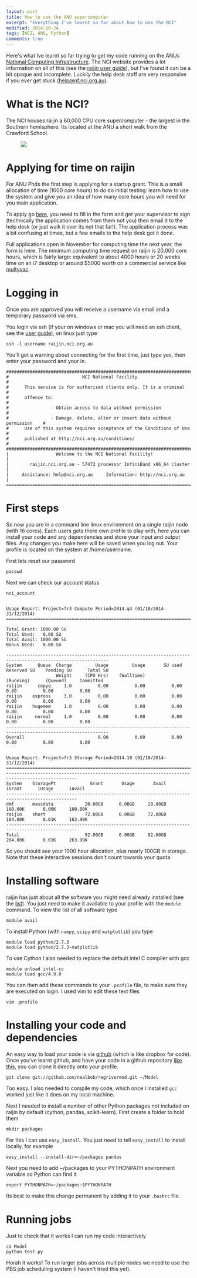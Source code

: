 ```yaml
---
layout: post
title: How to use the ANU supercomputer
excerpt: "Everything I've learnt so far about how to use the NCI"
modified: 2014-10-24
tags: [NCI, ANU, Python]
comments: true
---
```


Here's what Ive learnt so far trying to get my code running on the ANUs [National Computing Infrastructure](http://nci.org.au). The NCI website provides a lot information on all of this (see the [raijin user guide](http://nci.org.au/services-support/getting-help/raijin-user-guide/)), but I've found it can be a bit opaque and incomplete. Luckily the help desk staff are very responsive if you ever get stuck (help@nf.nci.org.au).

# What is the NCI?

The NCI houses raijin a 60,000 CPU core supercomputer - the largest in the Southern hemisphere. Its located at the ANU a short walk from the Crawford School. 

<figure>
	<img src="http://nealbob.github.io/images/nci.jpg">
</figure>

# Applying for time on raijin

For ANU Phds the first step is applying for a startup grant. This is a small allocation of time (1000 core hours) to do do initial testing: learn how to use the system and give you an idea of how many core hours you will need for you main application.

To apply go [here](http://nci.org.au/access/user-registration/application-form-resource/), you need to fill in the form and get your supervisor to sign (technically the application comes from them not you) then email it to the help desk (or just walk it over its not that far!). The application process was a bit confusing at times, but a few emails to the help desk got it done.

Full applications open in November for computing time the next year, the form is here. The minimum computing time request on raijin is 20,000 core hours, which is fairly large: equivalent to about 4000 hours or 20 weeks time on an i7 desktop or around $5000 worth on a commercial service like [multyvac](http://www.multyvac.com/). 

# Logging in

Once you are approved you will receive a username via email and a temporary password via sms.

You login via ssh (if your on windows or mac you will need an ssh client, see the [user guide](http://nci.org.au/services-support/getting-help/raijin-user-guide/)), on linux just type 

    ssh -l username raijin.nci.org.au

You'll get a warning about connecting for the first time, just type yes, then enter your password and your in.


    ###############################################################################
    #                            NCI National Facility                            #
    #      This service is for authorised clients only. It is a criminal          #
    #      offence to:                                                            #
    #                - Obtain access to data without permission                   #
    #                - Damage, delete, alter or insert data without permission    #
    #      Use of this system requires acceptance of the Conditions of Use        #
    #      published at http://nci.org.au/conditions/                             #
    ###############################################################################
    |                  Welcome to the NCI National Facility!                      |
    |        raijin.nci.org.au - 57472 processor InfiniBand x86_64 cluster        |
    |     Assistance: help@nci.org.au     Information: http://nci.org.au          |
    ===============================================================================

# First steps

So now you are in a command line linux environment on a single raijin node (with 16 cores).  Each users gets there own profile to play with, here you can install your code and any dependencies and store your input and output files. Any changes you make here will be saved when you log out. Your profile is located on the system at /home/username.

First lets reset our password

    passwd

Next we can check our account status

    nci_account

    
    Usage Report: Project=fr3 Compute Period=2014.q4 (01/10/2014-31/12/2014)
    ========================================================================

    Total Grant: 1000.00 SU
    Total Used:   0.00 SU
    Total Avail: 1000.00 SU
    Bonus Used:   0.00 SU

    -------------------------------------------------------------------------------------------------------------
    System      Queue  Charge         Usage         Usage       SU used   Reserved SU    Pending SU      Total SU
                       Weight     (CPU Hrs)    (Walltime)                   (Running)      (Queued)     Committed
    raijin      copyq     1.0          0.00          0.00          0.00          0.00          0.00          0.00
    raijin    express     3.0          0.00          0.00          0.00          0.00          0.00          0.00
    raijin    hugemem     1.0          0.00          0.00          0.00          0.00          0.00          0.00
    raijin     normal     1.0          0.00          0.00          0.00          0.00          0.00          0.00
    -------------------------------------------------------------------------------------------------------------
    Overall                            0.00          0.00          0.00          0.00          0.00          0.00


    Usage Report: Project=fr3 Storage Period=2014.10 (01/10/2014-31/12/2014)
    ========================================================================
    -------------------------------------------------------------------------------------------------
    System    StoragePt             Grant       Usage       Avail      iGrant      iUsage      iAvail
    -------------------------------------------------------------------------------------------------
    dmf       massdata            20.00GB      0.00GB     20.00GB     100.00K       0.00K     100.00K
    raijin    short               72.00GB      0.00GB     72.00GB     164.00K       0.01K     163.99K
    -------------------------------------------------------------------------------------------------
    Total                         92.00GB      0.00GB     92.00GB     264.00K       0.01K     263.99K

So you should see your 1000 hour allocation, plus nearly 100GB in storage. Note that these interactive sessions don't count towards your quota.

# Installing software

raijin has just about all the software you might need already installed (see the [list](http://nci.org.au/nci-systems/national-facility/peak-system/raijin/application-software/)). You just need to make it available to your profile with the `module` command. To view the list of all software type

    module avail

To install Python (with `numpy`, `scipy` and `matplotlib`) you type

    module load python/2.7.3
    module load python/2.7.3-matplotlib

To use Cython I also needed to replace the default intel C compiler with gcc

    module unload intel-cc
    module load gcc/4.9.0

You can then add these commands to your `.profile` file, to make sure they are executed on login. I used vim to edit these text files

    vim .profile

# Installing your code and dependencies

An easy way to load your code is via [github](https://github.com) (which is like dropbox for code). Once you've learnt github, and have your code in a github repository [like this](https://github.com/nealbob/regrivermod), you can clone it directly onto your profile.

    git clone git://github.com/nealbob/regrivermod.git ~/Model

Too easy. I also needed to compile my code, which once I installed `gcc` worked just like it does on my local machine. 

Next I needed to install a number of other Python packages not included on raijin by default (cython, pandas, scikit-learn). First create a folder to hold them

    mkdir packages

For this I can use `easy_install`. You just need to tell `easy_install` to install locally, for example

    easy_install --install-dir=~/packages pandas

Next you need to add ~/packages to your PYTHONPATH environment variable so Python can find it

    export PYTHONPATH=~/packages:$PYTHONPATH

Its best to make this change permanent by adding it to your `.bashrc` file.

# Running jobs

Just to check that it works I can run my code interactively 

    cd Model
    python test.py

Horah it works! To run larger jobs across multiple nodes we need to use the PBS job scheduling system (I haven't tried this yet).


